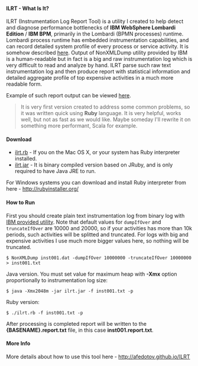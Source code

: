 #### ILRT - What Is It?

ILRT (Instrumentation Log Report Tool) is a utility I created to help detect and diagnose performance bottlenecks of __IBM WebSphere Lombardi Edition__ / __IBM BPM__, primarily in the Lombardi (BPMN processes) runtime. Lombardi process runtime has embedded instrumentation capabilities, and can record detailed system profile of every process or service activity. It is somehow described [here](http://www-01.ibm.com/support/docview.wss?uid=swg21613989). Оutput of NonXMLDump utility provided by IBM is a human-readable but in fact is a big and raw instrumentation log which is very difficult to read and analyze by hand. ILRT parse such raw text instrumentation log and then produce report with statistical information and detailed aggregate profile of top expensive activities in a much more readable form.

Example of such report output can be viewed [here](example-reports/inst001.report.txt?raw=true).

>It is very first version created to address some common problems, so it was written quick using __Ruby__ language. It is very helpful, works well, but not as fast as we would like. Maybe someday I'll rewrite it on something more performant, Scala for example.

#### Download

* [ilrt.rb](ilrt.rb?raw=true) - If you on the Mac OS X, or your system has Ruby interpreter installed.
* [ilrt.jar](ilrt.jar?raw=true) - It is binary compiled version based on JRuby, and is only required to have Java JRE to run.

For Windows systems you can download and install Ruby interpreter from here - http://rubyinstaller.org/

#### How to Run

First you should create plain text instrumentation log from binary log with [IBM provided utility](http://www-01.ibm.com/support/docview.wss?uid=swg21613989). Note that default values for `dumpIfOver` and `truncateIfOver` are 10000 and 20000, so if your activities has more than 10k periods, such activities will be splitted and truncated. For logs with big and expensive activities I use much more bigger values here, so nothing will be truncated.

```
$ NonXMLDump inst001.dat -dumpIfOver 10000000 -truncateIfOver 10000000 > inst001.txt
```

Java version. You must set value for maximum heap with __-Xmx__ option proportionally to instrumentation log size:
```
$ java -Xmx2048m -jar ilrt.jar -f inst001.txt -p
```

Ruby version:
```
$ ./ilrt.rb -f inst001.txt -p
```

After processing is completed report will be written to the __{BASENAME}.report.txt__ file, in this case __inst001.report.txt__.

#### More Info

More details about how to use this tool here - http://afedotov.github.io/ILRT

